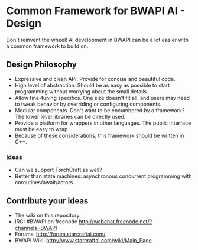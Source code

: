 # Common Framework for BWAPI AI - Design

Don't reinvent the wheel! AI development in BWAPI can be a lot easier with a common framework to build on.

## Design Philosophy
- Expressive and clean API. Provide for concise and beautiful code.
- High level of abstraction. Should be as easy as possible to start programming without worrying about the small details.
- Allow fine-tuning specifics. One size doesn't fit all, and users may need to tweak behavior by overriding or configuring components.
- Modular components. Don't want to be encumbered by a framework? The lower level libraries can be directly used.
- Provide a platform for wrappers in other languages. The public interface must be easy to wrap.
- Because of these considerations, this framework should be written in C++.

### Ideas
- Can we support TorchCraft as well?
- Better than state machines: asynchronous concurrent programming with coroutines/await/actors.

## Contribute your ideas
- The wiki on this repository.
- IRC: #BWAPI on freenode http://webchat.freenode.net/?channels=BWAPI
- Forums: http://forum.starcraftai.com/
- BWAPI Wiki: http://www.starcraftai.com/wiki/Main_Page
